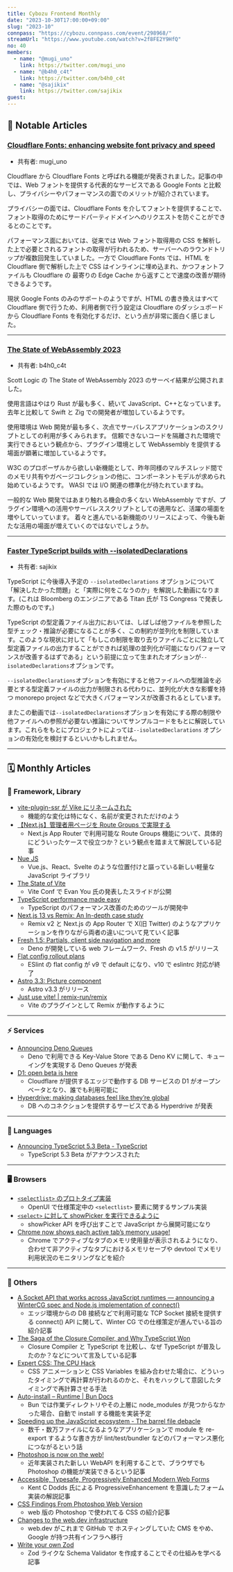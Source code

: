 ```yaml
---
title: Cybozu Frontend Monthly
date: "2023-10-30T17:00:00+09:00"
slug: "2023-10"
connpass: "https://cybozu.connpass.com/event/298968/"
streamUrl: "https://www.youtube.com/watch?v=2f8FE2Y9HfQ"
no: 40
members:
  - name: "@mugi_uno"
    link: https://twitter.com/mugi_uno
  - name: "@b4h0_c4t"
    link: https://twitter.com/b4h0_c4t
  - name: "@sajikix"
    link: https://twitter.com/sajikix
guest:
---
```


## 👀 Notable Articles

### [Cloudflare Fonts: enhancing website font privacy and speed](https://blog.cloudflare.com/cloudflare-fonts-enhancing-website-privacy-speed/)

- 共有者: mugi_uno

Cloudflare から Cloudflare Fonts と呼ばれる機能が発表されました。記事の中では、Web フォントを提供する代表的なサービスである Google Fonts と比較し、プライバシーやパフォーマンスの面でのメリットが紹介されています。

プライバシーの面では、Cloudflare Fonts を介してフォントを提供することで、フォント取得のためにサードパーティドメインへのリクエストを防ぐことができるとのことです。

パフォーマンス面においては、従来では Web フォント取得用の CSS を解析した上で必要とされるフォントの取得が行われるため、サーバーへのラウンドトリップが複数回発生していました。一方で Cloudflare Fonts では、HTML を Cloudflare 側で解析した上で CSS はインラインに埋め込まれ、かつフォントファイルも Cloudflare の 最寄りの Edge Cache から返すことで速度の改善が期待できるようです。

現状 Google Fonts のみのサポートのようですが、HTML の書き換えはすべて Cloudflare 側で行うため、利用者側で行う設定は Cloudflare のダッシュボードから Cloudflare Fonts を有効化するだけ、という点が非常に面白く感じました。

---

### [The State of WebAssembly 2023](https://blog.scottlogic.com/2023/10/18/the-state-of-webassembly-2023.html)

- 共有者: b4h0_c4t

Scott Logic の The State of WebAssembly 2023 のサーベイ結果が公開されました。

使用言語はやはり Rust が最も多く、続いて JavaScript、C++となっています。
去年と比較して Swift と Zig での開発者が増加しているようです。

使用環境は Web 開発が最も多く、次点でサーバレスアプリケーションのスクリプトとしての利用が多くみられます。
信頼できないコードを隔離された環境で実行できるという観点から、プラグイン環境として WebAssembly を提供する場面が顕著に増加しているようです。

W3C のプロポーザルから欲しい新機能として、昨年同様のマルチスレッド間でのメモリ共有やガベージコレクションの他に、コンポーネントモデルが求められ始めているようです。
WASI では I/O 関連の標準化が待たれていますね。

一般的な Web 開発ではあまり触れる機会の多くない WebAssembly ですが、プラグイン環境への活用やサーバレススクリプトとしての適用など、活躍の場面を増やしていっています。
着々と進んでいる新機能のリリースによって、今後も新たな活用の場面が増えていくのではないでしょうか。

---

### [Faster TypeScript builds with --isolatedDeclarations](https://portal.gitnation.org/contents/faster-typescript-builds-with-isolateddeclarations)

- 共有者: sajikix

TypeScript に今後導入予定の `--isolatedDeclarations` オプションについて「解決したかった問題」と「実際に何をこなうのか」を解説した動画になります。(これは Bloomberg のエンジニアである Titan 氏が TS Congress で発表した際のものです。)

TypeScript の型定義ファイル出力においては、しばしば他ファイルを参照した型チェック・推論が必要になることが多く、この制約が並列化を制限しています。このような現状に対して「もしこの制限を取り去りファイルごとに独立して型定義ファイルの出力することができれば処理の並列化が可能になりパフォーマンスが改善するはずである」という前提に立って生まれたオプションが`--isolatedDeclarations`オプションです。

`--isolatedDeclarations`オプションを有効にすると他ファイルへの型推論を必要とする型定義ファイルの出力が制限される代わりに、並列化が大きな影響を持つ monorepo project などで大きくパフォーマンスが改善されるとしています。

またこの動画では`--isolatedDeclarations`オプションを有効にする際の制限や他ファイルへの参照が必要ない推論についてサンプルコードをもとに解説しています。これらをもとにプロジェクトによっては`--isolatedDeclarations` オプションの有効化を検討するといいかもしれません。

---

## 🗓 Monthly Articles

### 📖 Framework, Library

- [vite-plugin-ssr が Vike にリネームされた](https://vike.dev/)
  - 機能的な変化は特になく、名前が変更されただけのよう
- [【Next.js】管理者用ページを Route Groups で実現する](https://zenn.dev/chot/articles/next-layout-for-admin-page)
  - Next.js App Router で利用可能な Route Groups 機能について、具体的にどういったケースで役立つか？という観点を踏まえて解説している記事
- [Nue JS](https://github.com/nuejs/nuejs)
  - Vue.js、React、Svelte のような位置付けと謳っている新しい軽量な JavaScript ライブラリ
- [The State of Vite](https://docs.google.com/presentation/d/1oZnjsPBnb3OB2HxU88vYkZLa54GV-xNKrF8XkOIqLAU/mobilepresent?slide=id.p)
  - Vite Conf で Evan You 氏の発表したスライドが公開
- [TypeScript performance made easy](https://tsperf.dev/)
  - TypeScript のパフォーマンス改善のためのツールが開発中
- [Next.js 13 vs Remix: An In-depth case study](https://prateeksurana.me/blog/nextjs-13-vs-remix-an-in-depth-case-study/)
  - Remix v2 と Next.js の App Router で X(旧 Twitter) のようなアプリケーションを作りながら両者の違いについて見ていく記事
- [Fresh 1.5: Partials, client side navigation and more](https://deno.com/blog/fresh-1.5)
  - Deno が開発している web フレームワーク、Fresh の v1.5 がリリース
- [Flat config rollout plans](https://eslint.org/blog/2023/10/flat-config-rollout-plans/)
  - ESlint の flat config が v9 で default になり、v10 で eslintrc 対応が終了
- [Astro 3.3: Picture component](https://astro.build/blog/astro-330/)
  - Astro v3.3 がリリース
- [Just use vite! | remix-run/remix](https://github.com/remix-run/remix/discussions/7632)
  - Vite のプラグインとして Remix が動作するように

---

### ⚡️ Services

- [Announcing Deno Queues](https://deno.com/blog/queues)
  - Deno で利用できる Key-Value Store である Deno KV に関して、キューイングを実現する Deno Queues が発表
- [D1: open beta is here](https://blog.cloudflare.com/d1-open-beta-is-here/)
  - Cloudflare が提供するエッジで動作する DB サービスの D1 がオープンベータとなり、誰でも利用可能に
- [Hyperdrive: making databases feel like they’re global](https://blog.cloudflare.com/hyperdrive-making-regional-databases-feel-distributed/)
  - DB へのコネクションを提供するサービスである Hyperdrive が発表

---

### 💬 Languages

- [Announcing TypeScript 5.3 Beta - TypeScript](https://devblogs.microsoft.com/typescript/announcing-typescript-5-3-beta/)
  - TypeScript 5.3 Beta がアナウンスされた

---

### 🖥 Browsers

- [`<selectlist>` のプロトタイプ実装](https://x.com/Una/status/1706777335762997283?s=20)
  - OpenUI で仕様策定中の `<selectlist>` 要素に関するサンプル実装
- [`<select>` に対して showPicker を実行できるように](https://groups.google.com/a/chromium.org/g/blink-dev/c/qew_ILTXWSY)
  - showPicker API を呼び出すことで JavaScript から展開可能になり
- [Chrome now shows each active tab’s memory usage!](https://medium.com/@addyosmani/chrome-now-shows-each-active-tabs-memory-usage-4f74876538e6)
  - Chrome でアクティブなタブのメモリ使用量が表示されるようになり、合わせて非アクティブなタブにおけるメモリセーブや devtool でメモリ利用状況のモニタリングなどを紹介

---

### 🦆 Others

- [A Socket API that works across JavaScript runtimes — announcing a WinterCG spec and Node.js implementation of connect()](https://blog.cloudflare.com/socket-api-works-javascript-runtimes-wintercg-polyfill-connect/)
  - エッジ環境からの DB 接続などで利用可能な TCP Socket 接続を提供する connect() API に関して、Winter CG での仕様策定が進んでいる旨の紹介記事
- [The Saga of the Closure Compiler, and Why TypeScript Won](https://effectivetypescript.com/2023/09/27/closure-compiler/)
  - Closure Compiler と TypeScript を比較し、なぜ TypeScript が普及したのか？などについて言及している記事
- [Expert CSS: The CPU Hack](https://dev.to/janeori/expert-css-the-cpu-hack-4ddj)
  - CSS アニメーションと CSS Variables を組み合わせた場合に、どういったタイミングで再計算が行われるのかと、それをハックして意図したタイミングで再計算させる手法
- [Auto-install – Runtime | Bun Docs](https://bun.sh/docs/runtime/autoimport)
  - Bun では作業ディレクトリやその上層に node_modules が見つからなかった場合、自動で install する機能を実装予定
- [Speeding up the JavaScript ecosystem - The barrel file debacle](https://marvinh.dev/blog/speeding-up-javascript-ecosystem-part-7/)
  - 数千・数万ファイルになるようなアプリケーションで module を re-export するような書き方が lint/test/bundler などのパフォーマンス悪化につながるという話
- [Photoshop is now on the web!](https://medium.com/@addyosmani/photoshop-is-now-on-the-web-38d70954365a)
  - 近年実装された新しい WebAPI を利用することで、ブラウザでも Photoshop の機能が実装できるという記事
- [Accessible, Typesafe, Progressively Enhanced Modern Web Forms](https://www.epicweb.dev/accessible-typesafe-progressively-enhanced-modern-web-forms)
  - Kent C Dodds 氏による ProgressiveEnhancement を意識したフォーム実装の解説記事
- [CSS Findings From Photoshop Web Version](https://ishadeed.com/article/photoshop-web-css/)
  - web 版の Photoshop で使われてる CSS の紹介記事
- [Changes to the web.dev infrastructure](https://web.dev/blog/webdev-migration?hl=en)
  - web.dev がこれまで GitHub で ホスティングしていた CMS をやめ、Google が持つ共有インフラへ移行
- [Write your own Zod](https://zackoverflow.dev/writing/write-your-own-zod/)
  - Zod ライクな Schema Validator を作成することでその仕組みを学べる記事
